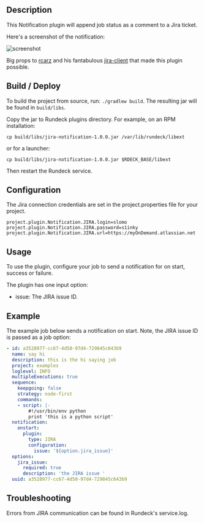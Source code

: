 
## Description

This Notification plugin will append job status as a comment to a Jira ticket.

Here's a screenshot of the notification:

![screenshot](images/screen.png)

Big props to [rcarz](https://github.com/rcarz) and his fantabulous
[jira-client](https://github.com/rcarz/jira-client) that made this plugin possible.


## Build / Deploy

To build the project from source, run: `./gradlew build`.
The resulting jar will be found in `build/libs`.

Copy the  jar to Rundeck plugins directory. For example, on an RPM installation:

    cp build/libs/jira-notification-1.0.0.jar /var/lib/rundeck/libext

or for a launcher:

    cp build/libs/jira-notification-1.0.0.jar $RDECK_BASE/libext

Then restart the Rundeck service.

## Configuration

The Jira connection credentials are set in the project.properties file
for your project.

```
project.plugin.Notification.JIRA.login=slomo
project.plugin.Notification.JIRA.password=s1inky
project.plugin.Notification.JIRA.url=https://myOnDemand.atlassian.net
```

## Usage

To use the plugin, configure your job to send a notification
for on start, success or failure.

The plugin has one input option:

* issue: The JIRA issue ID.

## Example

The example job below sends a notification on start.
Note, the JIRA issue ID is passed as a job option:

```YAML
- id: a3528977-cc67-4d50-97d4-729845c643b9
  name: say hi
  description: this is the hi saying job
  project: examples
  loglevel: INFO
  multipleExecutions: true
  sequence:
    keepgoing: false
    strategy: node-first
    commands:
    - script: |-
        #!/usr/bin/env python
        print 'this is a python script'
  notification:
    onstart:
      plugin:
        type: JIRA
        configuration:
          issue: '${option.jira_issue}'
  options:
    jira_issue:
      required: true
      description: 'the JIRA issue '
  uuid: a3528977-cc67-4d50-97d4-729845c643b9
```

## Troubleshooting

Errors from JIRA communication can be found in Rundeck's service.log.
